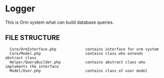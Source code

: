 Logger
============================

This is Orm system what can build database queries.


FILE STRUCTURE
-------------------

      Core/OrmInterface.php             contains interface for orm system
      Core/Model.php                    contains class who extends abstract class
      Helper/QueryBuilder.php           contains abstract class who implements the interface
      Model/User.php                    contains class of user model